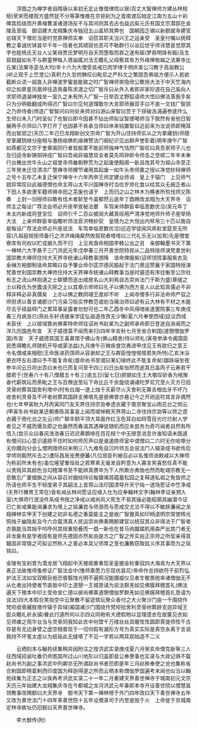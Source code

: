 <!-- { "loadSidebar": true } -->
　　浮图之为禅学者自隋唐以来初无定止惟借律院以居(百丈大智禅师方建丛林规矩)至宋而楼观方盛然犹不分等第惟推在京钜刹为之首南渡后始定江南为五山十刹俾其拾级而升黄梅曹溪诸道场反不与其间则其去古也益远矣元氏有国文宗潜邸在金陵及至临　御诏建大龙翔集庆寺独冠五山盖矫其弊也　国朝因乏锡以新额就寺建官总辖天下僧尼当是时觉原禅师实奉　诏莅其职夫当兴王之运亲受　圣皇付嘱以统释教之事诚优钵昙华千年一现者也其顺寂也恶可不勒群行以诒后世乎师讳慧昙觉原其字也姓杨氏天台人父某母贾氏梦明月自天而堕取而吞之遂有娠(梦吞明珠有娠)及生容貌嶷如长不与群童狎每入塔庙辄对法王瞻礼父母察其有方外缘俾依越之法果寺比丘某(法果寺苾刍大均)年十六为大僧受具戒已而学律于明庆杲公习教于高丽教公(听止观于上竺澄公)真积力久忽拊髀叹曰毗尼之严科文之繁固吾佛祖方便示人若欲截断众流一超直入非禅波罗蜜曷能致之时广智禅师笑隐欣公敷扬大法于中天竺海内仰之如景星凤凰师往造焉备陈求道之切广智斥曰从外入者即非家珍道在自己奚向人求耶师退凝神独坐一室久之未有所入广智一日举百丈野狐语师大悟曰佛法落我手矣只为分明极翻成所得迟广智曰尔见何道理敢尔大言耶师展双手曰不直一文钱广智颔之乃命侍香(师造广智智问曰何处来师对曰游山来智曰笠于下拶破洛浦遍参底作么生师曰未入门时呈似了也智曰即今因甚不拈出师拟议智便喝师当下脱然有省他日智展两手示师曰八字打开了也因甚不肯承当师曰休来钝置智曰近前来为汝说师即掩耳而出智颔之)天历二年己巳龙翔新创文宗命广智为开山住持师实从之为掌藏钥(师随至掌藏钥继分座相与激扬祖佛机缘裨赞法门纲纪识见出群声誉彰着)明年庚午广智如燕都见文宗于奎章阁同行者皆股栗不能前师独神气恬然广智叹曰真吾家师子儿也及归适寺新铸铜钟成广智曰吾闻非福慧双全者莫先鸣钟即令师击之至顺二年辛未奉行台檄出世牛头山之祖堂寺师畚剔秽荒为之起废使殿阁一新且改其号为祖山寺至正三年癸未迁住清凉广慧禅寺师撙节诸用其起废一如牛头帝师嘉之授以净觉妙辩禅师之号十五年乙未复迁保宁禅寺十六年丙申王师定建业师谒　皇上于辕门　上见师气貌异常叹曰此福德僧也命主蒋山太平兴国禅寺时当俭岁师化食以给其众无阙乏者山下田人多欲隶军籍师惧寺田之芜废也请于　上而归之山之林木为樵者所剪伐师又陈奏　上封一剑授师曰敢有伐木者斩至今盖郁然云逾年丁酉赐改龙翔为大天界寺　诏师主之每设广荐法会师必升座举宣秘法要　车驾亲帅群臣幸临恩数优洽(吴元年丁未太内新成将登宝位　诏师引千二百众披阅大藏真经用严清净觉地师升师子座举扬大法　上亲帅群臣幸临瞻听师法音洪畅妙契　皇情为之大悦出内帑帛三十匹以施自是每设广荐法会师必升座说法　车驾幸临恩数优洽)远迩学徒闻风奔赴堂筵至无所容(凡祖庭规矩师备行之济济绳绳粲然攸叙观者唶唶曰三代礼乐无以加焉)先是僧堂寮库有司权以贮戎器久而不归　上见焉亟命相国李韩公出之且　亲御翰墨书天下第一禅林六大字悬于三门洪武元年戊申春三月开善世院特视从二品特授师演梵善世利国崇教大禅师住持大天界寺统诸山释教事颁降　诰命俾服紫(诏师领院事服紫衣及金襕方袍御制诰命其略曰自予肇业命尔匡宗德风振起于法门景运赞襄于家国特授演梵善世利国崇教大禅师住持大天界禅寺统诸山释教事当是时遴选有序铨衡至公宗社有志之流山林抱道之士联镳而迭出咸居名山大刹焉自古崇尚法门于斯为盛)章缝之士以释氏为世蠹请灭除之上以其章示师师曰孔子以佛为西方圣人以此知真儒必不非释非释必非真儒矣　上亦以佛之教阴翊王度却不听　上闻寺僧多行非法命师严驭之师但诱以善言诸郡沙门污染习俗实悖教范或劝当痛治师曰谚有云大林有不材之木能尽去乎祗益释门之累耳事呈露者勿恕可也二年乙酉冬中风得喑疾遂罢院事三年庚戌春三月病良已(燕处东轩诱接来学匡弘祖道孜孜无少懈)夏六月奉使西域(廷议西域未臣伏　上以彼域敦尚佛乘特命师往诏尚书赵某为之副师承命即日登途自浙闽而之洋凡历国邑布宣　天子威德莫不闻而来归)四年辛亥秋七月至省合剌国(道憩僧伽罗国)布宣　天子威德其国王喜甚馆于佛山寺(佛山精舍)待以师礼(寅夜参承令阖国臣民悉得瞻礼师随机开导咸蒙法益)九月庚午示微疾食饮弗进甲戌见王有欲归之意王令名僧咸来相慰(王命医进药饵师从容谢却之王与群臣惶惶惕惕若失所恃)乙亥沐浴更衣呼左右谓曰予不能复命矣(亟命尚书至谓曰某幻缘终此不能复命矣)跏趺端坐夜参半问云日将出否曰未也已而复问至于四三曰日出矣怡然而逝其日盖丙子云寿若干腊若于(世寿六十有八僧腊五十有三)逾五日(留七日)颜貌如生王大敬叹斫香为棺聚香代薪筑坛而荼毗之王与百僚送至坛下命比丘千余旋绕诵诸陀罗尼咒至火灭方已拾灵骨祔葬其国舍利塔中(时有白烟一道上烛于天薪尽火灭舍利无算舌根齿牙不坏乃收舍利灵骨及不坏者祔葬其国辟支佛塔先是彼佛曾亦悬记今之开祔适符其言非偶然也)七年甲寅秋九月丙寅同门友天界住持宗泐奉遗衣藏于南京聚宝山雨花台之侧云(甲寅冬尚书赵某还朝奏陈其事皇上闻而嗟悼敕天界蒋山二寺住持宗泐等以师之遗衣藏于雨化台之左云)师广颡丰颐平顶大耳面作红玉色耳白如珂雪目光烂烂射人学者见之不威而慑及即之也盎然而春温其遇禅徒随机而应未尝务为奇巧闻者自然有所悟入(尝示众曰春风浩浩春日迟迟黄鹦啼在百花枝个中无限意消息许谁知语未既遽有僧问曰心意识遏捺不住时如何师厉声曰是谁遏捺师室中谓僧曰二六时无你啖啄分无你趣向分会么僧罔措师曰未明三八九难免自沉吟师五会说法门人辑录成书欲传后学师则毅然斥去之)遭际昌辰宠赉便蕃(凡位居臣列被召必以名惟师诰敕咸以大禅师为称前所未有也)虽位隆望重恒处之若寒素无毫发自矜意为人寡言笑喜怒任真不能以贵贱异其颜色当勾稽簿书至不能辨真赝卒为下人所欺亦弗恤也然而毗翊宗教无一息敢忘广厦细旃之间从容召对据经持论每罄竭其蕴蓄松园之复释道私祖之免皆师之所请也师平生不轻度弟子其嗣法上首蒋山法印国清导升天宁纯一道场愿证中竺净戒(天界行椿育王常在)皆有闻丛林间愿证应缘入仕为应奉翰林文字(翰林李证亲预入室)大惧师行泯没件系成书授之净戒以戒尚风义死生不易其操必能昭廓其幽潜今证已亡矣戒果能谒濂求为塔上之铭濂尝与师游而与愿戒交尤洽不得以不敏辞濂闻之龙翔禅林实甲天下创建之初非名德之重莫能主之是故广智握真如印柄道明宗常使辉光照烛于幽隐矣及今六合载清真人抚运崇尚佛乘赐额建官以统驭其众非得法于广智者亦孰能当其始乎呜呼何其规重矩叠而一倡一新也在昔马驹蹴踏机用森严出其门者无非龙象有是学者固有是师先德固亦然矣由是方之广智之传实由正宗师之所契亲得其髓固非常情之可拟议然称人之善必本具父师厚之至也濂敢窃取兹义序其事而为之铭铭曰。

金陵有宝刹昔为潜龙居飞翔起中天楼阁重重现圣皇握金轮重驭四大海易为大天界以表正法故惟师蚤修证广智法会中(惟师乘愿力示现优昙花)帝命作总持欲符于前烈弘护法王法如宝双眼目袛恐昏翳蚀光明不遍照况能摄威仪见者生敬畏统率诸僧伽无不从化者出持使者节直抵中印土道憩一王城恳请为说法群羌如见佛膜拜稽首礼(佛法遍天下根本中印土受命宣仁德以彼尚佛乘道憩僧伽罗群羌如见佛膜拜稽首礼恳请为说法)四大本假合笑指空中云聚散不留迹筑坛聚众香付之大火聚沙门逾一千围绕作梵呗收骨藏胜塔作镇于异域(阖国诸沙门围绕作梵呗拾舍利灵骨祔葬辟支迦异域王臣众瞻礼祈永镇)眷此行道所何以示四众同袍有大德假物以显理遗衣在故箧见衣如见师瘗之雨华台当与灵骨同我知此衣中何啻千万缕丝丝具暖性性圆即菩提师性千古存是有无边身譬之虚空相普现于一切何假有漏形方号为真实实际是真空永离于言说我持不坏笔太虚以为纸铭此无缝塔了不见一字若以两耳观始造不二义

　　云栖刻本与翰苑续集稍异因附注之按洪武实录庚戌夏六月癸亥命僧克新等三人往西域招谕吐番仍命图其所过山川地形以归盖即昙公奉使事也实录与大政记俱不载赵尚书为副之事洪武中列卿亦无所谓赵尚书者恐即是年三月赵秩奉使之讹也集称省合剌国即榜葛剌西印度国为释迦得道之所而云栖本称僧伽罗国遍考未闻也似当以翰苑续集为正志之以俟再考洪武实录二十一年二月重建天界善世禅寺于城南初元文宗天历元年始建大龙翔集庆寺在今都城之龙河洪武元年春即本寺开设善世院以僧慧昙领教事改赐额曰大天界寺　御书天下第一禅林榜于外门四年改曰天下善世禅寺五年又改为善世法门十四年革善世院十五年设僧录司于内至是毁于火　上命徙于京城南定林寺故址仍旧额曰天界善世禅寺。

　　李大猷传(附)

